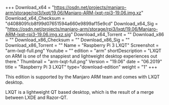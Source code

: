 +++
Download_x64 = "https://osdn.net/projects/manjaro-arm/storage/rpi3/lxqt/19.06/Manjaro-ARM-lxqt-rpi3-19.06.img.xz"
Download_x64_Checksum = "d4088091cb8f99d07651594a660e9899af15e9cd"
Download_x64_Sig = "https://osdn.net/projects/manjaro-arm/storage/rpi3/lxqt/19.06/Manjaro-ARM-lxqt-rpi3-19.06.img.xz.sig"
Download_x64_Torrent = ""
Download_x86 = ""
Download_x86_Checksum = ""
Download_x86_Sig = ""
Download_x86_Torrent = ""
Name = "Raspberry Pi 3 LXQT"
Screenshot = "arm-lxqt-full.png"
Youtube = ""
edition = "arm"
shortDescription = "LXQT on ARM is one of the snappiest and lightweight desktop experiences out there."
Thumbnail = "arm-lxqt-full.png"
Version = "19.06"
date = "06.2019"
title = "Raspberry Pi 3 LXQT"
type="download-edition"
weight = "1"
+++

This edition is supported by the Manjaro ARM team and comes with LXQT desktop.

LXQT is a lightweight QT based desktop, which is the result of a merge between LXDE and Razor-QT.

